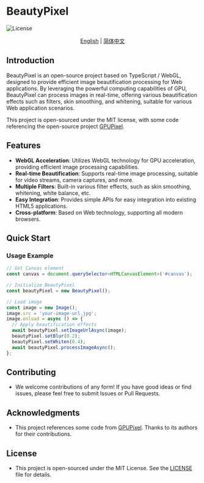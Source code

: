 # BeautyPixel

![License](https://img.shields.io/badge/License-MIT-blue.svg)

<p align="center">
  <a href="./README.md">English</a> |
  <a href="./README_CN.md">简体中文</a>
</p>

## Introduction

BeautyPixel is an open-source project based on TypeScript / WebGL, designed to provide efficient image beautification processing for Web applications. By leveraging the powerful computing capabilities of GPU, BeautyPixel can process images in real-time, offering various beautification effects such as filters, skin smoothing, and whitening, suitable for various Web application scenarios.

This project is open-sourced under the MIT license, with some code referencing the open-source project [GPUPixel](https://github.com/pixpark/gpupixel).

## Features

- **WebGL Acceleration**: Utilizes WebGL technology for GPU acceleration, providing efficient image processing capabilities.
- **Real-time Beautification**: Supports real-time image processing, suitable for video streams, camera captures, and more.
- **Multiple Filters**: Built-in various filter effects, such as skin smoothing, whitening, white balance, etc.
- **Easy Integration**: Provides simple APIs for easy integration into existing HTML5 applications.
- **Cross-platform**: Based on Web technology, supporting all modern browsers.

## Quick Start

### Usage Example

```javascript
// Get Canvas element
const canvas = document.querySelector<HTMLCanvasElement>('#canvas');

// Initialize BeautyPixel
const beautyPixel = new BeautyPixel();

// Load image
const image = new Image();
image.src = 'your-image-url.jpg';
image.onload = async () => {
  // Apply beautification effects
  await beautyPixel.setImageUrlAsync(image);
  beautyPixel.setBlur(0.2);
  beautyPixel.setWhiten(0.4);
  await beautyPixel.processImageAsync();
};
```
## Contributing

- We welcome contributions of any form! If you have good ideas or find issues, please feel free to submit Issues or Pull Requests.

## Acknowledgments

- This project references some code from [GPUPixel](https://github.com/pixpark/gpupixel). Thanks to its authors for their contributions.

## License

- This project is open-sourced under the MIT License. See the [LICENSE](LICENSE) file for details.